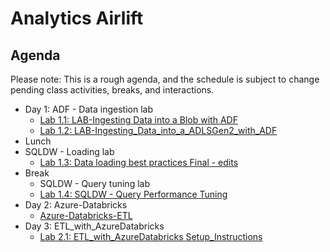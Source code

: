 # Analytics Airlift

## Agenda

Please note: This is a rough agenda, and the schedule is subject to change pending class activities, breaks, and interactions.

- Day 1: ADF - Data ingestion lab
  - [Lab 1.1: LAB-Ingesting Data into a Blob with ADF](http://bit.ly/2yGS4vr)
  - [Lab 1.2: LAB-Ingesting_Data_into_a_ADLSGen2_with_ADF](http://bit.ly/2Yn6zUg)
- Lunch
 - SQLDW - Loading lab
   - [Lab 1.3: Data loading best practices Final - edits](http://bit.ly/2ZzEfL8)
- Break
  - SQLDW - Query tuning lab
   - [Lab 1.4: SQLDW - Query Performance Tuning](http://bit.ly/2YIKF9g)
- Day 2: Azure-Databricks
  - [Azure-Databricks-ETL](http://bit.ly/2yDYlIf)
- Day 3: ETL_with_AzureDatabricks
  - [Lab 2.1: ETL_with_AzureDatabricks Setup_Instructions](http://bit.ly/2M0JNel)

